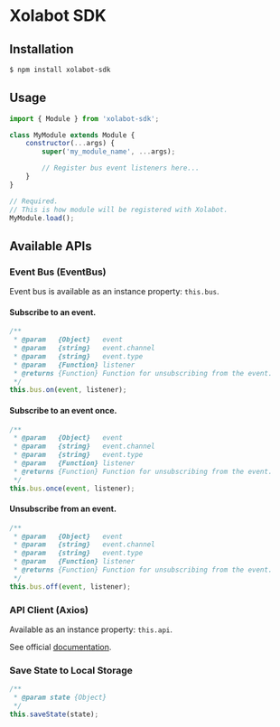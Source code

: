 # Xolabot SDK

## Installation

```sh
$ npm install xolabot-sdk
```

## Usage

```js
import { Module } from 'xolabot-sdk';

class MyModule extends Module {
    constructor(...args) {
        super('my_module_name', ...args);

        // Register bus event listeners here...
    }
}

// Required.
// This is how module will be registered with Xolabot.
MyModule.load();
```

## Available APIs

### Event Bus (EventBus)

Event bus is available as an instance property: `this.bus`.

#### Subscribe to an event.

```js
/**
 * @param   {Object}   event
 * @param   {string}   event.channel
 * @param   {string}   event.type
 * @param   {Function} listener
 * @returns {Function} Function for unsubscribing from the event.
 */
this.bus.on(event, listener);
```

#### Subscribe to an event once.

```js
/**
 * @param   {Object}   event
 * @param   {string}   event.channel
 * @param   {string}   event.type
 * @param   {Function} listener
 * @returns {Function} Function for unsubscribing from the event.
 */
this.bus.once(event, listener);
```

#### Unsubscribe from an event.

```js
/**
 * @param   {Object}   event
 * @param   {string}   event.channel
 * @param   {string}   event.type
 * @param   {Function} listener
 * @returns {Function} Function for unsubscribing from the event.
 */
this.bus.off(event, listener);
```

### API Client (Axios)

Available as an instance property: `this.api`.

See official [documentation](https://github.com/axios/axios).

### Save State to Local Storage

```js
/**
 * @param state {Object}
 */
this.saveState(state);
```
